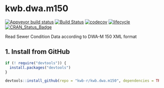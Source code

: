 # kwb.dwa.m150

[![Appveyor build status](https://ci.appveyor.com/api/projects/status/iicavfew3kfs20va/branch/master?svg=true)](https://ci.appveyor.com/project/KWB-R/kwb-dwa-m150/branch/master)
[![Build Status](https://travis-ci.org/KWB-R/kwb.dwa.m150.svg?branch=master)](https://travis-ci.org/KWB-R/kwb.dwa.m150)
[![codecov](https://codecov.io/github/KWB-R/kwb.dwa.m150/branch/master/graphs/badge.svg)](https://codecov.io/github/KWB-R/kwb.dwa.m150)
[![lifecycle](https://img.shields.io/badge/lifecycle-experimental-orange.svg)](https://www.tidyverse.org/lifecycle/#experimental)
[![CRAN_Status_Badge](https://www.r-pkg.org/badges/version/kwb.dwa.m150)](https://cran.r-project.org/package=kwb.dwa.m150)

Read Sewer Condition Data according to DWA-M 150 XML format

## 1. Install from GitHub 

```r
if (! require("devtools")) { 
  install.packages("devtools")
}

devtools::install_github(repo = "kwb-r/kwb.dwa.m150", dependencies = TRUE)
```
